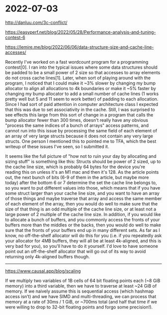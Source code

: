 # 2022-07-03

<http://danluu.com/3c-conflict/>

<https://easyperf.net/blog/2022/05/28/Performance-analysis-and-tuning-contest-6>

<https://lemire.me/blog/2022/06/06/data-structure-size-and-cache-line-accesses/>

Recently I've worked on a fast wordcount program for a programming contest[0]. I ran into the typical issues where some data structures should be padded to be a small power of 2 size so that accesses to array elements do not cross cache lines[1]. Later, when sort of playing around with the program, I noticed that I could make it ~3% slower by changing my bump allocator to align all allocations to 4k boundaries or make it ~5% faster by changing my bump allocator to add a small number of cache lines (1 works pretty well but 5 and 11 seem to work better) of padding to each allocation. Since I had sort of paid attention in computer architecture class I expected that this was due to set associativity in the cache. Still, I was surprised to see effects this large from this sort of change in a program that calls the bump allocator fewer than 300 times, doesn't really have any obvious "process the same indices of a bunch of arrays" access patterns, and cannot run into this issue by processing the same field of each element of an array of very large structs because it does not contain any very large structs.
One person I mentioned this to pointed me to TFA, which the best writeup of these issues I've seen, so I submitted it.

It seems like the full picture of "how not to ruin your day by allocating and sizing stuff" is something like this: Structs should be power of 2 sized, up to the cache line size, which is probably 64 bytes for the device you're reading this on unless it's an M1 mac and then it's 128. As the article points out, the next bunch of bits (6-9 of them in the article, but maybe more today) after the bottom 6 or 7 determine the set the cache line belongs to, so you want to put different values into those, which means that if you have some struct larger than your cache line size, and you want to have an array of those things and maybe traverse that array and access the same member of each element of the array, then you would do well to make sure that the size of that thing is an odd multiple of the cache line size, or at least not a large power of 2 multiple of the cache line size. In addition, if you would like to allocate a bunch of buffers, and you commonly access the fronts of your buffers more than the middles or the backs, then you would do well to make sure that the fronts of your buffers end up in many different sets. As far as I know, no off-the-shelf allocator will do this for you (i.e. if you repeatedly ask your allocator for 4MB buffers, they will all be at least 4k-aligned, and this is very bad for you), so you'll have to do it yourself. I'd love to have someone point out an off-the-shelf allocator that will go out of its way to avoid returning only 4k-aligned buffers though.



___
<https://www.causal.app/blog/scaling>

If we multiply two variables of 1B cells of 64 bit floating points each (~8 GiB memory) into a third variable, then we have to traverse at least ~24 GiB of memory. If we naively assume this is sequential access (which hashmap access isn’t) and we have SIMD and multi-threading, we can process that memory at a rate of 30ms / 1 GiB, or ~700ms total (and half that time if we were willing to drop to 32-bit floating points and forgo some precision!).

